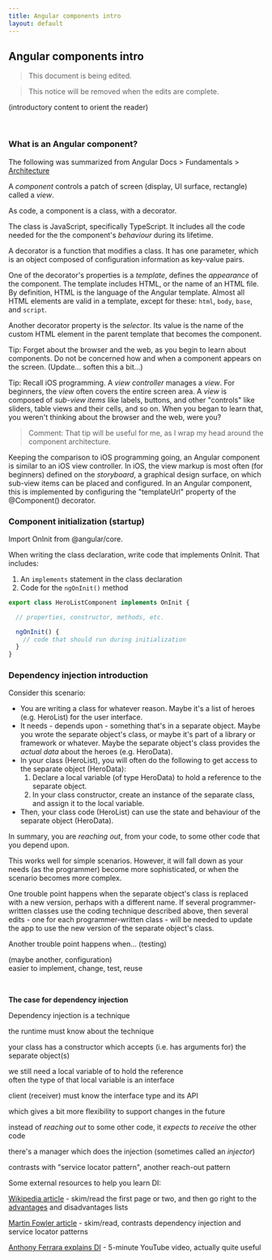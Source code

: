 ```yaml
---
title: Angular components intro
layout: default
---
```


## Angular components intro

> This document is being edited.

> This notice will be removed when the edits are complete.

(introductory content to orient the reader)

<br>

### What is an Angular component?

The following was summarized from Angular Docs > Fundamentals > [Architecture](https://angular.io/guide/architecture#components)

A *component* controls a patch of screen (display, UI surface, rectangle) called a *view*. 

As code, a component is a class, with a decorator.

The class is JavaScript, specifically TypeScript. It includes all the code needed for the the component's *behaviour* during its lifetime.

A decorator is a function that modifies a class. It has one parameter, which is an object composed of configuration information as key-value pairs.

One of the decorator's properties is a *template*, defines the *appearance* of the component. The template includes HTML, or the name of an HTML file. By definition, HTML is the language of the Angular template. Almost all HTML elements are valid in a template, except for these: `html`, `body`, `base`, and `script`.

Another decorator property is the *selector*. Its value is the name of the custom HTML element in the parent template that becomes the component. 

Tip: Forget about the browser and the web, as you begin to learn about components. Do not be concerned how and when a component appears on the screen. (Update... soften this a bit...)

Tip: Recall iOS programming. A *view controller* manages a *view*. For beginners, the *view* often covers the entire screen area. A *view* is composed of *sub-view items* like labels, buttons, and other "controls" like sliders, table views and their cells, and so on. When you began to learn that, you weren't thinking about the browser and the web, were you?

> Comment: That tip will be useful for me, as I wrap my head around the component architecture.

Keeping the comparison to iOS programming going, an Angular component is similar to an iOS view controller. In iOS, the view markup is most often (for beginners) defined on the *storyboard*, a graphical design surface, on which sub-view items can be placed and configured. In an Angular component, this is implemented by configuring the "templateUrl" property of the @Component() decorator.

### Component initialization (startup)

Import OnInit from @angular/core.

When writing the class declaration, write code that implements OnInit. That includes:  
1. An `implements` statement in the class declaration
2. Code for the `ngOnInit()` method


```typescript
export class HeroListComponent implements OnInit {

  // properties, constructor, methods, etc.

  ngOnInit() {
    // code that should run during initialization
  }
}
```

### Dependency injection introduction

Consider this scenario:
* You are writing a class for whatever reason. Maybe it's a list of heroes (e.g. HeroList) for the user interface.
* It needs - depends upon - something that's in a separate object. Maybe you wrote the separate object's class, or maybe it's part of a library or framework or whatever. Maybe the separate object's class provides the *actual data* about the heroes (e.g. HeroData). 
* In your class (HeroList), you will often do the following to get access to the separate object (HeroData):
  1. Declare a local variable (of type HeroData) to hold a reference to the separate object.
  2. In your class constructor, create an instance of the separate class, and assign it to the local variable.
* Then, your class code (HeroList) can use the state and behaviour of the separate object (HeroData).

In summary, you are *reaching out*, from your code, to some other code that you depend upon. 

This works well for simple scenarios. However, it will fall down as your needs (as the programmer) become more sophisticated, or when the scenario becomes more complex. 

One trouble point happens when the separate object's class is replaced with a new version, perhaps with a different name. If several programmer-written classes use the coding technique described above, then several edits - one for each programmer-written class - will be needed to update the app to use the new version of the separate object's class.

Another trouble point happens when... (testing)

(maybe another, configuration)  
easier to implement, change, test, reuse 

<br>

**The case for dependency injection**

Dependency injection is a technique 

the runtime must know about the technique

your class has a constructor which accepts (i.e. has arguments for) the separate object(s)

we still need a local variable of to hold the reference  
often the type of that local variable is an interface  

client (receiver) must know the interface type and its API

which gives a bit more flexibility to support changes in the future  

instead of *reaching out* to some other code, it *expects to receive* the other code

there's a manager which does the injection (sometimes called an *injector*)

contrasts with "service locator pattern", another reach-out pattern

Some external resources to help you learn DI:

[Wikipedia article](https://en.wikipedia.org/wiki/Dependency_injection) - skim/read the first page or two, and then go right to the [advantages](https://en.wikipedia.org/wiki/Dependency_injection#Advantages) and disadvantages lists

[Martin Fowler article](https://martinfowler.com/articles/injection.html) - skim/read, contrasts dependency injection and service locator patterns

[Anthony Ferrara explains DI](https://www.youtube.com/watch?v=IKD2-MAkXyQ) - 5-minute YouTube video, actually quite useful






<br>
